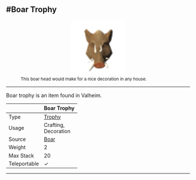 <meta property="og:title" content="Boar Trophy - MoreValheim" /><meta property="og:type" content="website" /><meta property="og:image" content="/assets/boar_trophy.png" /><meta property="og:description" content="Boar Trophy is an item found in Valheim." /><meta name="theme-color" content="#546D78"><meta name="twitter:card" content="summary_large_image">
#Boar Trophy
-------------
<style>img {width:30px;}.tb {width:150px;display: block;margin-left: auto;margin-right: auto;}</style>

<style>.md-typeset table:not([class]) th:not([align]) {min-width:unset!important;}</style>
<figure><img src="/assets/boar_trophy.png" class="tb" /><figcaption><small>This boar head would make for a nice decoration in any house.</small></figcaption></figure>

-------------

Boar trophy is an item found in Valheim.

|        | Boar Trophy              |
| ----------- | ------------------------------------ |
| Type | [Trophy](../../types/trophy)
| Usage | Crafting,<br>Decoration<br>
| Source | [Boar](../../creatures/boar)
| Weight | 2 |
| Max Stack | 20 |
| Teleportable | ✓


-------------